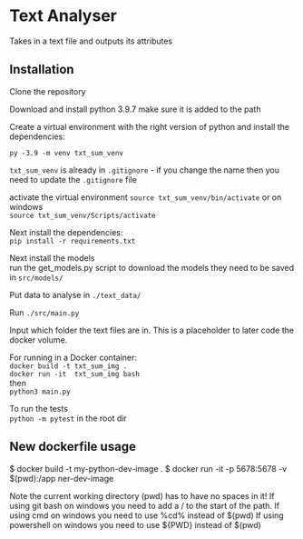 # Text Analyser

Takes in a text file and outputs its attributes  

## Installation
Clone the repository

Download and install python 3.9.7 make sure it is added to the path

Create a virtual environment with the right version of python and install the dependencies:

`py -3.9 -m venv txt_sum_venv`

`txt_sum_venv` is already in `.gitignore` - if you change the name then you need to update the  `.gitignore` file

activate the virtual environment
`source txt_sum_venv/bin/activate` or on windows  
`source txt_sum_venv/Scripts/activate`  

Next install the dependencies:  
`pip install -r requirements.txt`

Next install the models  
run the get_models.py script to download the models they need to be saved in `src/models/`

Put data to analyse in `./text_data/`

Run `./src/main.py`

Input which folder the text files are in. This is a placeholder to later code the docker volume.  

For running in a Docker container:  
`docker build -t txt_sum_img .`  
`docker run -it  txt_sum_img bash`  
then  
 `python3 main.py`  


To run the tests  
`python -m pytest` in the root dir  

## New dockerfile usage 
$ docker build -t my-python-dev-image .
$ docker run -it -p 5678:5678 -v $(pwd):/app ner-dev-image

Note the current working directory (pwd) has to have no spaces in it! 
If using git bash on windows you need to add a / to the start of the path.
If using cmd on windows you need to use %cd% instead of $(pwd)
If using powershell on windows you need to use ${PWD} instead of $(pwd)

